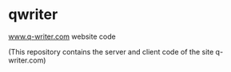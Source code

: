 # qwriter
www.q-writer.com website code

(This repository contains the server and client code of the site q-writer.com)
